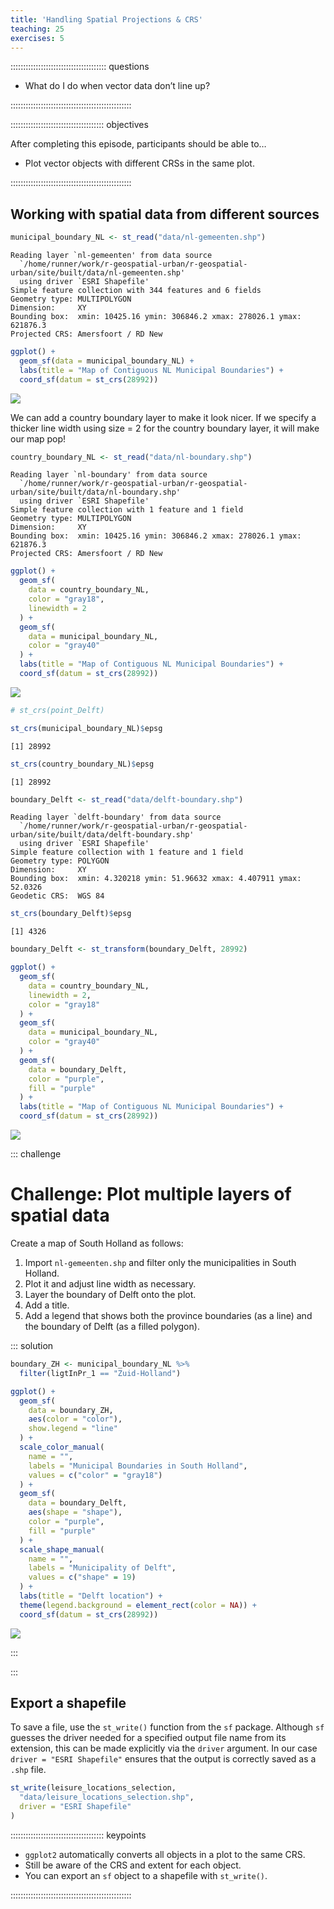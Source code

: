 ```yaml
---
title: 'Handling Spatial Projections & CRS'
teaching: 25
exercises: 5
---
```




:::::::::::::::::::::::::::::::::::::: questions 

- What do I do when vector data don’t line up?

::::::::::::::::::::::::::::::::::::::::::::::::

::::::::::::::::::::::::::::::::::::: objectives


After completing this episode, participants should be able to…

- Plot vector objects with different CRSs in the same plot.

::::::::::::::::::::::::::::::::::::::::::::::::

## Working with spatial data from different sources


```r
municipal_boundary_NL <- st_read("data/nl-gemeenten.shp")
```

```{.output}
Reading layer `nl-gemeenten' from data source 
  `/home/runner/work/r-geospatial-urban/r-geospatial-urban/site/built/data/nl-gemeenten.shp' 
  using driver `ESRI Shapefile'
Simple feature collection with 344 features and 6 fields
Geometry type: MULTIPOLYGON
Dimension:     XY
Bounding box:  xmin: 10425.16 ymin: 306846.2 xmax: 278026.1 ymax: 621876.3
Projected CRS: Amersfoort / RD New
```


```r
ggplot() +
  geom_sf(data = municipal_boundary_NL) +
  labs(title = "Map of Contiguous NL Municipal Boundaries") +
  coord_sf(datum = st_crs(28992))
```

<img src="fig/12-handling-spatial-projection-and-crs-rendered-unnamed-chunk-2-1.png" style="display: block; margin: auto;" />

We can add a country boundary layer to make it look nicer. If we specify a thicker line width using size = 2 for the country boundary layer, it will make our map pop!


```r
country_boundary_NL <- st_read("data/nl-boundary.shp")
```

```{.output}
Reading layer `nl-boundary' from data source 
  `/home/runner/work/r-geospatial-urban/r-geospatial-urban/site/built/data/nl-boundary.shp' 
  using driver `ESRI Shapefile'
Simple feature collection with 1 feature and 1 field
Geometry type: MULTIPOLYGON
Dimension:     XY
Bounding box:  xmin: 10425.16 ymin: 306846.2 xmax: 278026.1 ymax: 621876.3
Projected CRS: Amersfoort / RD New
```


```r
ggplot() +
  geom_sf(
    data = country_boundary_NL,
    color = "gray18",
    linewidth = 2
  ) +
  geom_sf(
    data = municipal_boundary_NL,
    color = "gray40"
  ) +
  labs(title = "Map of Contiguous NL Municipal Boundaries") +
  coord_sf(datum = st_crs(28992))
```

<img src="fig/12-handling-spatial-projection-and-crs-rendered-unnamed-chunk-4-1.png" style="display: block; margin: auto;" />


```r
# st_crs(point_Delft)
```


```r
st_crs(municipal_boundary_NL)$epsg
```

```{.output}
[1] 28992
```


```r
st_crs(country_boundary_NL)$epsg
```

```{.output}
[1] 28992
```


```r
boundary_Delft <- st_read("data/delft-boundary.shp")
```

```{.output}
Reading layer `delft-boundary' from data source 
  `/home/runner/work/r-geospatial-urban/r-geospatial-urban/site/built/data/delft-boundary.shp' 
  using driver `ESRI Shapefile'
Simple feature collection with 1 feature and 1 field
Geometry type: POLYGON
Dimension:     XY
Bounding box:  xmin: 4.320218 ymin: 51.96632 xmax: 4.407911 ymax: 52.0326
Geodetic CRS:  WGS 84
```

```r
st_crs(boundary_Delft)$epsg
```

```{.output}
[1] 4326
```

```r
boundary_Delft <- st_transform(boundary_Delft, 28992)
```


```r
ggplot() +
  geom_sf(
    data = country_boundary_NL,
    linewidth = 2,
    color = "gray18"
  ) +
  geom_sf(
    data = municipal_boundary_NL,
    color = "gray40"
  ) +
  geom_sf(
    data = boundary_Delft,
    color = "purple",
    fill = "purple"
  ) +
  labs(title = "Map of Contiguous NL Municipal Boundaries") +
  coord_sf(datum = st_crs(28992))
```

<img src="fig/12-handling-spatial-projection-and-crs-rendered-unnamed-chunk-9-1.png" style="display: block; margin: auto;" />

::: challenge

# Challenge: Plot multiple layers of spatial data
<!-- 5 minutes -->

Create a map of South Holland as follows:

1. Import `nl-gemeenten.shp` and filter only the municipalities in South Holland.
2. Plot it and adjust line width as necessary.
3. Layer the boundary of Delft onto the plot.
4. Add a title.
5. Add a legend that shows both the province boundaries (as a line) and the boundary of Delft (as a filled polygon).

::: solution


```r
boundary_ZH <- municipal_boundary_NL %>%
  filter(ligtInPr_1 == "Zuid-Holland")
```


```r
ggplot() +
  geom_sf(
    data = boundary_ZH,
    aes(color = "color"),
    show.legend = "line"
  ) +
  scale_color_manual(
    name = "",
    labels = "Municipal Boundaries in South Holland",
    values = c("color" = "gray18")
  ) +
  geom_sf(
    data = boundary_Delft,
    aes(shape = "shape"),
    color = "purple",
    fill = "purple"
  ) +
  scale_shape_manual(
    name = "",
    labels = "Municipality of Delft",
    values = c("shape" = 19)
  ) +
  labs(title = "Delft location") +
  theme(legend.background = element_rect(color = NA)) +
  coord_sf(datum = st_crs(28992))
```

<img src="fig/12-handling-spatial-projection-and-crs-rendered-unnamed-chunk-11-1.png" style="display: block; margin: auto;" />

:::

:::



## Export a shapefile

To save a file, use the `st_write()` function from the `sf` package. Although `sf` guesses the driver needed for a specified output file name from its extension, this can be made explicitly via the `driver` argument. In our case `driver = "ESRI Shapefile"` ensures that the output is correctly saved as a `.shp` file.


```r
st_write(leisure_locations_selection,
  "data/leisure_locations_selection.shp",
  driver = "ESRI Shapefile"
)
```



::::::::::::::::::::::::::::::::::::: keypoints 

- `ggplot2` automatically converts all objects in a plot to the same CRS.
- Still be aware of the CRS and extent for each object.
- You can export an `sf` object to a shapefile with `st_write()`.

::::::::::::::::::::::::::::::::::::::::::::::::

